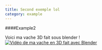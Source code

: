 ```yaml
---
title: Second exemple lol
category: example
---
```


####Example2

Voici ma vache 3D fait sous blender !  
[![Vidéo de ma vache en 3D fait avec Blender](http://img.youtube.com/vi/JHYLSh-9dgw/0.jpg)](http://www.youtube.com/watch?v=JHYLSh-9dgw)

